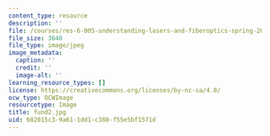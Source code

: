 ```yaml
---
content_type: resource
description: ''
file: /courses/res-6-005-understanding-lasers-and-fiberoptics-spring-2008/682015c39a611dd1c380f55e5bf1571d_fund2.jpg
file_size: 3640
file_type: image/jpeg
image_metadata:
  caption: ''
  credit: ''
  image-alt: ''
learning_resource_types: []
license: https://creativecommons.org/licenses/by-nc-sa/4.0/
ocw_type: OCWImage
resourcetype: Image
title: fund2.jpg
uid: 682015c3-9a61-1dd1-c380-f55e5bf1571d
---
```

